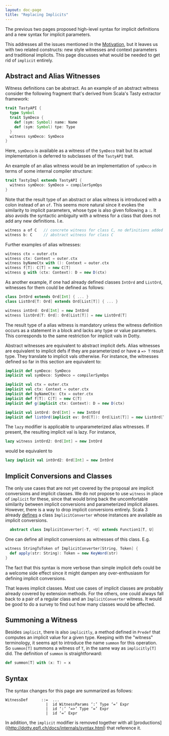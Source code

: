 ```yaml
---
layout: doc-page
title: "Replacing Implicits"
---
```


The previous two pages proposed high-level syntax for implicit definitions and a new syntax for implicit parameters.

This addresses all the issues mentioned in the [Motivation](./motivation.md), but it leaves us with two related constructs: new style witnesses and context parameters and traditional implicits. This page discusses what would be needed to get rid of `implicit` entirely.

## Abstract and Alias Witnesses

Witness definitions can be abstract.
As an example of an abstract witness consider the following fragment that's derived from Scala's Tasty extractor framework:
```scala
trait TastyAPI {
  type Symbol
  trait SymDeco {
    def (sym: Symbol) name: Name
    def (sym: Symbol) tpe: Type
  }
  witness symDeco: SymDeco
}
```
Here, `symDeco` is available as a witness of the `SymDeco` trait but its actual implementation
is deferred to subclasses of the `TastyAPI` trait.

An example of an alias witness would be an implementation of `symDeco` in terms of some internal compiler structure:
```scala
trait TastyImpl extends TastyAPI {
  witness symDeco: SymDeco = compilerSymOps
}
```
Note that the result type of an abstract or alias witness is introduced with a colon instead of an `of`. This seems more natural since it evokes the similarity to implicit parameters, whose type is also given following a `:`. It also avoids the syntactic ambiguity with a witness
for a class that does not add any new definitions. I.e.
```scala
witness a of C   // concrete witness for class C, no definitions added
witness b: C     // abstract witness for class C
```
Further examples of alias witnesses:
```scala
witness ctx = outer.ctx
witness ctx: Context = outer.ctx
witness byNameCtx with (): Context = outer.ctx
witness f[T]: C[T] = new C[T]
witness g with (ctx: Context): D = new D(ctx)
```
As another example, if one had already defined classes `IntOrd` and `ListOrd`, witnesses for them could be defined as follows:
```scala
class IntOrd extends Ord[Int] { ... }
class ListOrd[T: Ord] extends Ord[List[T]] { ... }

witness intOrd: Ord[Int] = new IntOrd
witness listOrd[T: Ord]: Ord[List[T]] = new ListOrd[T]
```
The result type of a alias witness is mandatory unless the witness definition
occurs as a statement in a block and lacks any type or value parameters. This corresponds to the same restriction for implicit vals in Dotty.

Abstract witnesses are equivalent to abstract implicit defs. Alias witnesses are equivalent to implicit defs if they are parameterized or have a `=> T` result type.
They translate to implicit vals otherwise. For instance, the witnesses defined so far in this section are equivalent to:
```scala
implicit def symDeco: SymDeco
implicit val symDeco: SymDeco = compilerSymOps

implicit val ctx = outer.ctx
implicit val ctx: Context = outer.ctx
implicit def byNameCtx: Ctx = outer.ctx
implicit def f[T]: C[T] = new C[T]
implicit def g(implicit ctx: Context): D = new D(ctx)

implicit val intOrd: Ord[Int] = new IntOrd
implicit def listOrd(implicit ev: Ord[T]): Ord[List[T]] = new ListOrd[T]
```
The `lazy` modifier is applicable to unparameterized alias witnesses. If present, the resulting implicit val is lazy. For instance,
```scala
lazy witness intOrd2: Ord[Int] = new IntOrd
```
would be equivalent to
```scala
lazy implicit val intOrd2: Ord[Int] = new IntOrd
```

## Implicit Conversions and Classes

The only use cases that are not yet covered by the proposal are implicit conversions and implicit classes. We do not propose to use `witness` in place of `implicit` for these, since that would bring back the uncomfortable similarity between implicit conversions and parameterized implicit aliases. However, there is a way to drop implicit conversions entirely. Scala 3 already [defines](https://github.com/lampepfl/dotty/pull/2065) a class `ImplicitConverter` whose instances are available as implicit conversions.
```scala
  abstract class ImplicitConverter[-T, +U] extends Function1[T, U]
```
One can define all implicit conversions as witnesses of this class. E.g.
```scala
witness StringToToken of ImplicitConverter[String, Token] {
  def apply(str: String): Token = new KeyWord(str)
}
```
The fact that this syntax is more verbose than simple implicit defs could be a welcome side effect since it might dampen any over-enthusiasm for defining implicit conversions.

That leaves implicit classes. Most use cases of implicit classes are probably already covered by extension methods. For the others, one could always fall back to a pair of a regular class and an `ImplicitConverter` witness. It would be good to do a survey to find out how many classes would be affected.

## Summoning a Witness

Besides `implicit`, there is also `implicitly`, a method defined in `Predef` that computes an implicit value for a given type. Keeping with the "witness" terminology, it seems apt to introduce the name `summon` for this operation. So `summon[T]` summons a witness of `T`, in the same way as `implicitly[T]` did. The definition of `summon` is straightforward:
```scala
def summon[T] with (x: T) = x
```

## Syntax

The syntax changes for this page are summarized as follows:
```
WitnessDef      ::=  ...
                  |  id WitnessParams ‘:’ Type ‘=’ Expr
                  |  id ‘:’ ‘=>’ Type ‘=’ Expr
                  |  id ‘=’ Expr
```
In addition, the `implicit` modifier is removed together with all [productions]((http://dotty.epfl.ch/docs/internals/syntax.html) that reference it.

